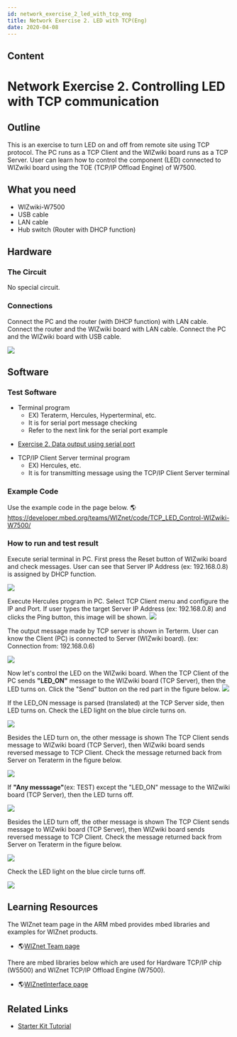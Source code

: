 ```yaml
---
id: network_exercise_2_led_with_tcp_eng
title: Network Exercise 2. LED with TCP(Eng)
date: 2020-04-08
---
```



## Content
# Network Exercise 2. Controlling LED with TCP communication

## Outline

This is an exercise to turn LED on and off from remote site using TCP
protocol. The PC runs as a TCP Client and the WIZwiki board runs as a
TCP Server. User can learn how to control the component (LED) connected
to WIZwiki board using the TOE (TCP/IP Offload Engine) of W7500.

## What you need

  - WIZwiki-W7500
  - USB cable
  - LAN cable
  - Hub switch (Router with DHCP function)

## Hardware

### The Circuit

No special circuit.

### Connections

Connect the PC and the router (with DHCP function) with LAN cable.
Connect the router and the WIZwiki board with LAN cable. Connect the PC
and the WIZwiki board with USB cable.

![](/document_framework/img/products/wizwiki_mbed_kit/kit_en/tcp_loopback_system_config_en.png)

## Software

### Test Software

  - Terminal program
      - EX) Teraterm, Hercules, Hyperterminal, etc.
      - It is for serial port message checking
      - Refer to the next link for the serial port example

<!-- end list -->


  * [Exercise 2. Data output using serial port](Exercise_2._Serial_port(Eng).md)


  - TCP/IP Client Server terminal program
      - EX) Hercules, etc.
      - It is for transmitting message using the TCP/IP Client Server
        terminal

### Example Code

Use the example code in the page below.
🌎<https://developer.mbed.org/teams/WIZnet/code/TCP_LED_Control-WIZwiki-W7500/>

### How to run and test result

Execute serial terminal in PC. First press the Reset button of WIZwiki
board and check messages. User can see that Server IP Address (ex:
192.168.0.8) is assigned by DHCP function.

![](/document_framework/img/products/wizwiki_mbed_kit/kit_en/tcp_led_dhcp_1.jpg)

Execute Hercules program in PC. Select TCP Client menu and configure the
IP and Port. If user types the target Server IP Address (ex:
192.168.0.8) and clicks the Ping button, this image will be shown.
![](/document_framework/img/products/wizwiki_mbed_kit/kit_en/tcp_led_client_1.jpg)

The output message made by TCP server is shown in Terterm. User can know
the Client (PC) is connected to Server (WIZwiki board). (ex: Connection
from: 192.168.0.6)

![](/document_framework/img/products/wizwiki_mbed_kit/kit_en/tcp_led_server_1.jpg)

Now let's control the LED on the WIZwiki board. When the TCP Client of
the PC sends **"LED\_ON"** message to the WIZwiki board (TCP Server),
then the LED turns on. Click the "Send" button on the red part in the
figure below.
![](/document_framework/img/products/wizwiki_mbed_kit/kit_en/tcp_led_on_client.jpg)

If the LED\_ON message is parsed (translated) at the TCP Server side,
then LED turns on. Check the LED light on the blue circle turns on.

![](/document_framework/img/products/wizwiki_mbed_kit/kit_en/tcp_led_on_off.png)

Besides the LED turn on, the other message is shown The TCP Client sends
message to WIZwiki board (TCP Server), then WIZwiki board sends reversed
message to TCP Client. Check the message returned back from Server on
Teraterm in the figure below.

![](/document_framework/img/products/wizwiki_mbed_kit/kit_en/tcp_led_on_server.jpg)

If **"Any messsage"**(ex: TEST) except the "LED\_ON" message to the
WIZwiki board (TCP Server), then the LED turns off.

![](https://github.com/Wiznet/document_framework/blob/master/static/img/products/wizwiki_mbed_kit/kit_en/tcp_led_off_client.jpg)

Besides the LED turn off, the other message is shown The TCP Client
sends message to WIZwiki board (TCP Server), then WIZwiki board sends
reversed message to TCP Client. Check the message returned back from
Server on Teraterm in the figure below.

![](/document_framework/img/products/wizwiki_mbed_kit/kit_en/tcp_led_off_server.jpg)

Check the LED light on the blue circle turns off.

![](/document_framework/img/products/wizwiki_mbed_kit/kit_en/tcp_led_on_off.png)

## Learning Resources

The WIZnet team page in the ARM mbed provides mbed libraries and
examples for WIZnet products.

  - 🌎[WIZnet Team page](https://developer.mbed.org/teams/WIZnet/)

There are mbed libraries below which are used for Hardware TCP/IP chip
(W5500) and WIZnet TCP/IP Offload Engine (W7500).

  - 🌎[WIZnetInterface
    page](https://developer.mbed.org/teams/WIZnet/code/WIZnetInterface/)
    

## Related Links

  * [Starter Kit Tutorial](Tutorial(Eng).md)
